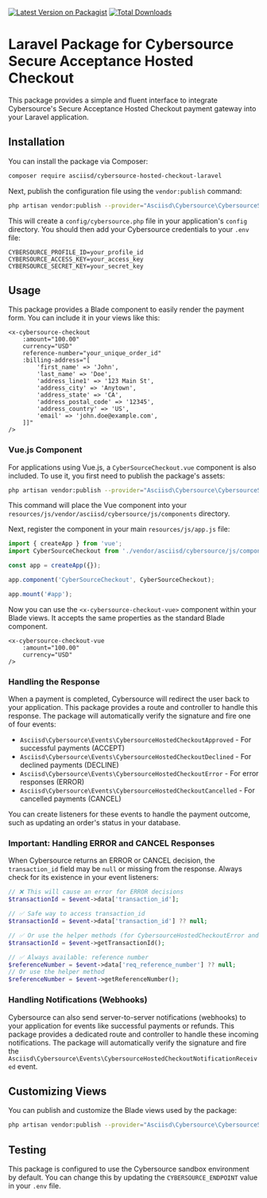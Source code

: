[![Latest Version on Packagist](https://img.shields.io/packagist/v/asciisd/cybersource-hosted-checkout-laravel.svg?style=flat-square)](https://packagist.org/packages/asciisd/cybersource-hosted-checkout-laravel)
[![Total Downloads](https://img.shields.io/packagist/dt/asciisd/cybersource-hosted-checkout-laravel.svg?style=flat-square)](https://packagist.org/packages/asciisd/cybersource-hosted-checkout-laravel)

# Laravel Package for Cybersource Secure Acceptance Hosted Checkout

This package provides a simple and fluent interface to integrate Cybersource's Secure Acceptance Hosted Checkout payment gateway into your Laravel application.

## Installation

You can install the package via Composer:

```bash
composer require asciisd/cybersource-hosted-checkout-laravel
```

Next, publish the configuration file using the `vendor:publish` command:

```bash
php artisan vendor:publish --provider="Asciisd\Cybersource\CybersourceServiceProvider" --tag="config"
```

This will create a `config/cybersource.php` file in your application's `config` directory. You should then add your Cybersource credentials to your `.env` file:

```
CYBERSOURCE_PROFILE_ID=your_profile_id
CYBERSOURCE_ACCESS_KEY=your_access_key
CYBERSOURCE_SECRET_KEY=your_secret_key
```

## Usage

This package provides a Blade component to easily render the payment form. You can include it in your views like this:

```blade
<x-cybersource-checkout
    :amount="100.00"
    currency="USD"
    reference-number="your_unique_order_id"
    :billing-address="[
        'first_name' => 'John',
        'last_name' => 'Doe',
        'address_line1' => '123 Main St',
        'address_city' => 'Anytown',
        'address_state' => 'CA',
        'address_postal_code' => '12345',
        'address_country' => 'US',
        'email' => 'john.doe@example.com',
    ]]"
/>
```

### Vue.js Component

For applications using Vue.js, a `CyberSourceCheckout.vue` component is also included. To use it, you first need to publish the package's assets:

```bash
php artisan vendor:publish --provider="Asciisd\Cybersource\CybersourceServiceProvider" --tag="cybersource-assets"
```

This command will place the Vue component into your `resources/js/vendor/asciisd/cybersource/js/components` directory.

Next, register the component in your main `resources/js/app.js` file:

```javascript
import { createApp } from 'vue';
import CyberSourceCheckout from './vendor/asciisd/cybersource/js/components/CyberSourceCheckout.vue';

const app = createApp({});

app.component('CyberSourceCheckout', CyberSourceCheckout);

app.mount('#app');
```

Now you can use the `<x-cybersource-checkout-vue>` component within your Blade views. It accepts the same properties as the standard Blade component.

```blade
<x-cybersource-checkout-vue
    :amount="100.00"
    currency="USD"
/>
```

### Handling the Response

When a payment is completed, Cybersource will redirect the user back to your application. This package provides a route and controller to handle this response. The package will automatically verify the signature and fire one of four events:

- `Asciisd\Cybersource\Events\CybersourceHostedCheckoutApproved` - For successful payments (ACCEPT)
- `Asciisd\Cybersource\Events\CybersourceHostedCheckoutDeclined` - For declined payments (DECLINE)
- `Asciisd\Cybersource\Events\CybersourceHostedCheckoutError` - For error responses (ERROR)
- `Asciisd\Cybersource\Events\CybersourceHostedCheckoutCancelled` - For cancelled payments (CANCEL)

You can create listeners for these events to handle the payment outcome, such as updating an order's status in your database.

### Important: Handling ERROR and CANCEL Responses

When Cybersource returns an ERROR or CANCEL decision, the `transaction_id` field may be `null` or missing from the response. Always check for its existence in your event listeners:

```php
// ❌ This will cause an error for ERROR decisions
$transactionId = $event->data['transaction_id'];

// ✅ Safe way to access transaction_id
$transactionId = $event->data['transaction_id'] ?? null;

// ✅ Or use the helper methods (for CybersourceHostedCheckoutError and CybersourceHostedCheckoutCancelled events)
$transactionId = $event->getTransactionId();

// ✅ Always available: reference number
$referenceNumber = $event->data['req_reference_number'] ?? null;
// Or use the helper method
$referenceNumber = $event->getReferenceNumber();
```

### Handling Notifications (Webhooks)

Cybersource can also send server-to-server notifications (webhooks) to your application for events like successful payments or refunds. This package provides a dedicated route and controller to handle these incoming notifications. The package will automatically verify the signature and fire the `Asciisd\Cybersource\Events\CybersourceHostedCheckoutNotificationReceived` event.

## Customizing Views

You can publish and customize the Blade views used by the package:

```bash
php artisan vendor:publish --provider="Asciisd\Cybersource\CybersourceServiceProvider" --tag="cybersource-views"
```

## Testing

This package is configured to use the Cybersource sandbox environment by default. You can change this by updating the `CYBERSOURCE_ENDPOINT` value in your `.env` file. 